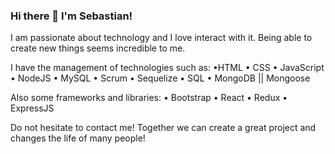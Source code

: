 ###                                                                      Hi there 👋 I'm Sebastian! 


I am passionate about technology and I love interact with it. Being able to create new things seems incredible to me.

I have the management of technologies such as:
•HTML
• CSS
• JavaScript
• NodeJS
• MySQL
• Scrum
• Sequelize
• SQL
• MongoDB || Mongoose

Also some frameworks and libraries:
• Bootstrap
• React
• Redux
• ExpressJS

Do not hesitate to contact me! Together we can create a great project and changes the life of many people!







<!--
**SeboV96/SeboV96** is a ✨ _special_ ✨ repository because its `README.md` (this file) appears on your GitHub profile.

Here are some ideas to get you started:

- 🔭 I’m currently working on ...
- 🌱 I’m currently learning ...
- 👯 I’m looking to collaborate on ...
- 🤔 I’m looking for help with ...
- 💬 Ask me about ...
- 📫 How to reach me: ...
- 😄 Pronouns: ...
- ⚡ Fun fact: ...
-->
